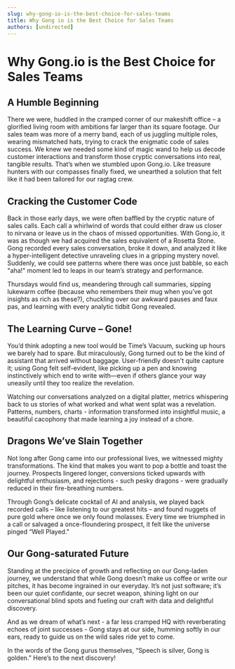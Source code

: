 ```yaml
---
slug: why-gong-io-is-the-best-choice-for-sales-teams
title: Why Gong io is the Best Choice for Sales Teams
authors: [undirected]
---
```


# Why Gong.io is the Best Choice for Sales Teams

## A Humble Beginning

There we were, huddled in the cramped corner of our makeshift office – a glorified living room with ambitions far larger than its square footage. Our sales team was more of a merry band, each of us juggling multiple roles, wearing mismatched hats, trying to crack the enigmatic code of sales success. We knew we needed some kind of magic wand to help us decode customer interactions and transform those cryptic conversations into real, tangible results. That’s when we stumbled upon Gong.io. Like treasure hunters with our compasses finally fixed, we unearthed a solution that felt like it had been tailored for our ragtag crew.

## Cracking the Customer Code 

Back in those early days, we were often baffled by the cryptic nature of sales calls. Each call a whirlwind of words that could either draw us closer to nirvana or leave us in the chaos of missed opportunities. With Gong.io, it was as though we had acquired the sales equivalent of a Rosetta Stone. Gong recorded every sales conversation, broke it down, and analyzed it like a hyper-intelligent detective unraveling clues in a gripping mystery novel. Suddenly, we could see patterns where there was once just babble, so each "aha!" moment led to leaps in our team’s strategy and performance.

Thursdays would find us, meandering through call summaries, sipping lukewarm coffee (because who remembers their mug when you’ve got insights as rich as these?), chuckling over our awkward pauses and faux pas, and learning with every analytic tidbit Gong revealed.

## The Learning Curve – Gone!

You’d think adopting a new tool would be Time’s Vacuum, sucking up hours we barely had to spare. But miraculously, Gong turned out to be the kind of assistant that arrived without baggage. User-friendly doesn't quite capture it; using Gong felt self-evident, like picking up a pen and knowing instinctively which end to write with—even if others glance your way uneasily until they too realize the revelation. 

Watching our conversations analyzed on a digital platter, metrics whispering back to us stories of what worked and what went splat was a revelation. Patterns, numbers, charts - information transformed into insightful music, a beautiful cacophony that made learning a joy instead of a chore.

## Dragons We’ve Slain Together

Not long after Gong came into our professional lives, we witnessed mighty transformations. The kind that makes you want to pop a bottle and toast the journey. Prospects lingered longer, conversions ticked upwards with delightful enthusiasm, and rejections - such pesky dragons - were gradually reduced in their fire-breathing numbers.

Through Gong’s delicate cocktail of AI and analysis, we played back recorded calls – like listening to our greatest hits – and found nuggets of pure gold where once we only found molasses. Every time we triumphed in a call or salvaged a once-floundering prospect, it felt like the universe pinged “Well Played."

## Our Gong-saturated Future

Standing at the precipice of growth and reflecting on our Gong-laden journey, we understand that while Gong doesn’t make us coffee or write our pitches, it has become ingrained in our everyday. It’s not just software; it’s been our quiet confidante, our secret weapon, shining light on our conversational blind spots and fueling our craft with data and delightful discovery.

And as we dream of what’s next - a far less cramped HQ with reverberating echoes of joint successes - Gong stays at our side, humming softly in our ears, ready to guide us on the wild sales ride yet to come.

In the words of the Gong gurus themselves, “Speech is silver, Gong is golden.” Here’s to the next discovery!
